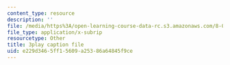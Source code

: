 ```yaml
---
content_type: resource
description: ''
file: /media/https%3A/open-learning-course-data-rc.s3.amazonaws.com/8-01sc-classical-mechanics-fall-2016/e229d3465ff15609a25386a64845f9ce_89SjJv30kGU.vtt
file_type: application/x-subrip
resourcetype: Other
title: 3play caption file
uid: e229d346-5ff1-5609-a253-86a64845f9ce
---
```

